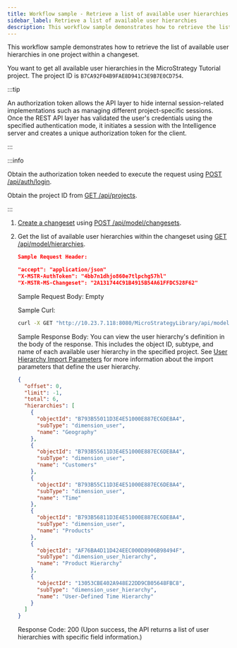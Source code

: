 ```yaml
---
title: Workflow sample - Retrieve a list of available user hierarchies
sidebar_label: Retrieve a list of available user hierarchies
description: This workflow sample demonstrates how to retrieve the list of available user hierarchies in one project within a changeset.
---
```


This workflow sample demonstrates how to retrieve the list of available user hierarchies in one project within a changeset.

You want to get all available user hierarchies in the MicroStrategy Tutorial project. The project ID is `B7CA92F04B9FAE8D941C3E9B7E0CD754`.

:::tip

An authorization token allows the API layer to hide internal session-related implementations such as managing different project-specific sessions. Once the REST API layer has validated the user's credentials using the specified authentication mode, it initiates a session with the Intelligence server and creates a unique authorization token for the client.

:::

:::info

Obtain the authorization token needed to execute the request using [POST /api/auth/login](https://demo.microstrategy.com/MicroStrategyLibrary/api-docs/index.html#/Authentication/postLogin).

Obtain the project ID from [GET /api/projects](https://demo.microstrategy.com/MicroStrategyLibrary/api-docs/index.html#/Projects/getProjects_1).

:::

1. [Create a changeset](./retrieve-a-user-hierarchys-definition.md) using [POST /api/model/changesets](https://demo.microstrategy.com/MicroStrategyLibrary/api-docs/index.html#/Changesets/ms-createChangeset).

1. Get the list of available user hierarchies within the changeset using [GET /api/model/hierarchies](https://demo.microstrategy.com/MicroStrategyLibrary/api-docs/index.html#/User%20Hierarchies/ms-getHierarchies).

   ```json
   Sample Request Header:

   "accept": "application/json"
   "X-MSTR-AuthToken": "4bb7n1dhjo860e7tlpchg57hl"
   "X-MSTR-MS-Changeset": "2A131744C91B4915B54A61FFDC528F62"
   ```

   Sample Request Body: Empty

   Sample Curl:

   ```bash
   curl -X GET "http://10.23.7.118:8080/MicroStrategyLibrary/api/model/hierarchies" -H "accept: application/json" -H "X-MSTR-AuthToken": "4bb7n1dhjo860e7tlpchg57hl" -H "X-MSTR-MS-Changeset: 2A131744C91B4915B54A61FFDC528F62"
   ```

   Sample Response Body: You can view the user hierarchy's definition in the body of the response. This includes the object ID, subtype, and name of each available user hierarchy in the specified project. See [User Hierarchy Import Parameters](./user-hierarchy-import-parameters.md) for more information about the import parameters that define the user hierarchy.

   ```json
   {
     "offset": 0,
     "limit": -1,
     "total": 6,
     "hierarchies": [
       {
         "objectId": "B793B55011D3E4E51000E887EC6DE8A4",
         "subType": "dimension_user",
         "name": "Geography"
       },
       {
         "objectId": "B793B55611D3E4E51000E887EC6DE8A4",
         "subType": "dimension_user",
         "name": "Customers"
       },
       {
         "objectId": "B793B55C11D3E4E51000E887EC6DE8A4",
         "subType": "dimension_user",
         "name": "Time"
       },
       {
         "objectId": "B793B56811D3E4E51000E887EC6DE8A4",
         "subType": "dimension_user",
         "name": "Products"
       },
       {
         "objectId": "AF76BA4D11D424EEC000D8906B98494F",
         "subType": "dimension_user_hierarchy",
         "name": "Product Hierarchy"
       },
       {
         "objectId": "13053CBE402A948E22DD9CB05648FBC8",
         "subType": "dimension_user_hierarchy",
         "name": "User-Defined Time Hierarchy"
       }
     ]
   }
   ```

   Response Code: 200 (Upon success, the API returns a list of user hierarchies with specific field information.)
